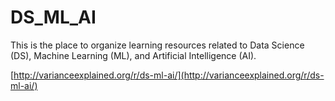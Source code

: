 # DS_ML_AI

This is the place to organize learning resources related to Data Science (DS),
Machine Learning (ML), and Artificial Intelligence (AI).

[http://varianceexplained.org/r/ds-ml-ai/](http://varianceexplained.org/r/ds-ml-ai/)

